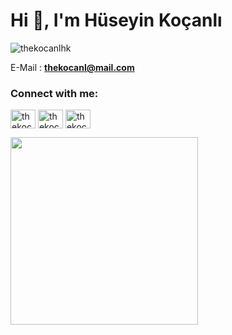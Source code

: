 <!-- README.md -->

<h1 align="left">Hi 👋, I'm Hüseyin Koçanlı</h1>

<p align="left"> <img src="https://komarev.com/ghpvc/?username=thekocanlhk&label=Profile%20views&color=0e75b6&style=for-the-badge" alt="thekocanlhk" /> </p>

E-Mail : **thekocanl@mail.com**

<h3 align="left">Connect with me:</h3>
<p align="left">
<a href="https://twitter.com/thekocanl" target="blank"><img align="center" src="https://raw.githubusercontent.com/rahuldkjain/github-profile-readme-generator/master/src/images/icons/Social/twitter.svg" alt="thekocanl" height="30" width="40" /></a>
<a href="https://facebook.com/thekocanl" target="blank"><img align="center" src="https://raw.githubusercontent.com/rahuldkjain/github-profile-readme-generator/master/src/images/icons/Social/facebook.svg" alt="thekocanl" height="30" width="40" /></a>
<a href="https://instagram.com/thekocanl" target="blank"><img align="center" src="https://raw.githubusercontent.com/rahuldkjain/github-profile-readme-generator/master/src/images/icons/Social/instagram.svg" alt="thekocanl" height="30" width="40" /></a>
</p>

<img src="https://media.giphy.com/media/xT9IgG50Fb7Mi0prBC/giphy.gif" width="300">
